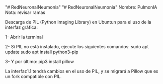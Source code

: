 "# RedNeuronalNeumonia" 
"# RedNeuronalNeumonia" 
Nombre: PulmonIA
Nota: revisar ramas 

Descarga de PIL (Python Imaging Library) en Ubuntun para el uso de la interfaz gráfica:

1- Abrir la terminal

2- Si PIL no está instalado, ejecute los siguientes comandos:
sudo apt update
sudo apt install python3-pip

3- Y por último:
pip3 install pillow

La interfaz1.1 tendrá cambios en el uso de PIL, y se migrará a Pillow que es un fork compatible con PIL.
